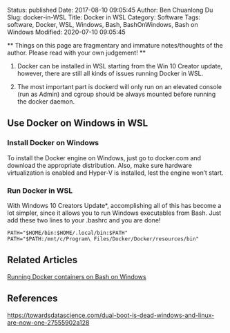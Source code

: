Status: published
Date: 2017-08-10 09:05:45
Author: Ben Chuanlong Du
Slug: docker-in-WSL
Title: Docker in WSL
Category: Software
Tags: software, Docker, WSL, Windows, Bash, BashOnWindows, Bash on Windows
Modified: 2020-07-10 09:05:45

**
Things on this page are
fragmentary and immature notes/thoughts of the author.
Please read with your own judgement!
**

1. Docker can be installed in WSL starting from the Win 10 Creator update,
    however, 
    there are still all kinds of issues running Docker in WSL.

2. The most important part is dockerd will only run on an elevated console (run as Admin) 
    and cgroup should be always mounted before running the docker daemon.


## Use Docker on Windows in WSL

### Install Docker on Windows

To install the Docker engine on Windows, 
just go to docker.com and download the appropriate distribution. 
Also, 
make sure hardware virtualization is enabled and Hyper-V is installed, 
lest the engine won’t start.

### Run Docker in WSL

With Windows 10 Creators Update*, 
accomplishing all of this has become a lot simpler, 
since it allows you to run Windows executables from Bash. 
Just add these two lines to your .bashrc and you are done!

    PATH="$HOME/bin:$HOME/.local/bin:$PATH"
    PATH="$PATH:/mnt/c/Program\ Files/Docker/Docker/resources/bin"

## Related Articles 

[Running Docker containers on Bash on Windows](https://blog.jayway.com/2017/04/19/running-docker-on-bash-on-windows/)

## References

https://towardsdatascience.com/dual-boot-is-dead-windows-and-linux-are-now-one-27555902a128